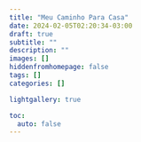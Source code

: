 ```yaml
---
title: "Meu Caminho Para Casa"
date: 2024-02-05T02:20:34-03:00
draft: true
subtitle: ""
description: ""
images: []
hiddenfromhomepage: false
tags: []
categories: []

lightgallery: true

toc:
  auto: false
---
```


